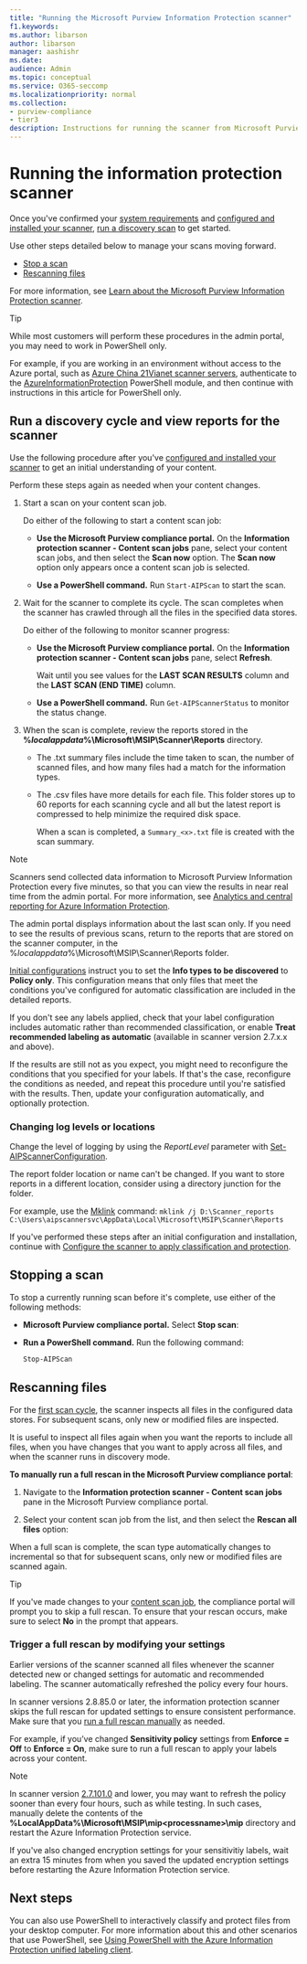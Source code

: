 ```yaml
---
title: "Running the Microsoft Purview Information Protection scanner"
f1.keywords:
ms.author: libarson
author: libarson
manager: aashishr
ms.date: 
audience: Admin
ms.topic: conceptual
ms.service: O365-seccomp
ms.localizationpriority: normal
ms.collection: 
- purview-compliance
- tier3
description: Instructions for running the scanner from Microsoft Purview Information Protection to discover, classify, and protect files on data stores.
---
```


# Running the information protection scanner

Once you've confirmed your [system requirements](deploy-scanner-prereqs.md) and [configured and installed your scanner](deploy-scanner-configure-install.md), [run a discovery scan](#run-a-discovery-cycle-and-view-reports-for-the-scanner) to get started.

Use other steps detailed below to manage your scans moving forward.

- [Stop a scan](#stopping-a-scan)
- [Rescanning files](#rescanning-files)

For more information, see [Learn about the Microsoft Purview Information Protection scanner](deploy-scanner.md).

> [!TIP]
> While most customers will perform these procedures in the admin portal, you may need to work in PowerShell only.
>
> For example, if you are working in an environment without access to the Azure portal, such as [Azure China 21Vianet scanner servers](/microsoft-365/admin/services-in-china/parity-between-azure-information-protection#manage-azure-information-protection-content-scan-jobs), authenticate to the [AzureInformationProtection](/powershell/module/azureinformationprotection) PowerShell module, and then continue with instructions in this article for PowerShell only.
>
## Run a discovery cycle and view reports for the scanner

Use the following procedure after you've [configured and installed your scanner](deploy-scanner-configure-install.md) to get an initial understanding of your content.

Perform these steps again as needed when your content changes.

1. Start a scan on your content scan job.

    Do either of the following to start a content scan job:

    - **Use the Microsoft Purview compliance portal.**  On the **Information protection scanner - Content scan jobs** pane, select your content scan jobs, and then select the **Scan now** option. The **Scan now** option only appears once a content scan job is selected. 
        
    - **Use a PowerShell command.** Run `Start-AIPScan` to start the scan.

1. Wait for the scanner to complete its cycle. The scan completes when the scanner has crawled through all the files in the specified data stores.

    Do either of the following to monitor scanner progress:

    - **Use the Microsoft Purview compliance portal.**  On the **Information protection scanner - Content scan jobs** pane, select **Refresh**.

        Wait until you see values for the **LAST SCAN RESULTS** column and the **LAST SCAN (END TIME)** column.
        
    - **Use a PowerShell command.** Run `Get-AIPScannerStatus` to monitor the status change.

1. When the scan is complete, review the reports stored in the **%*localappdata*%\Microsoft\MSIP\Scanner\Reports** directory.

    - The .txt summary files include the time taken to scan, the number of scanned files, and how many files had a match for the information types.

    - The .csv files have more details for each file. This folder stores up to 60 reports for each scanning cycle and all but the latest report is compressed to help minimize the required disk space. 

        When a scan is completed, a `Summary_<x>.txt` file is created with the scan summary.

> [!NOTE]
> Scanners send collected data information to Microsoft Purview Information Protection every five minutes, so that you can view the results in near real time from the admin portal. For more information, see [Analytics and central reporting for Azure Information Protection](/azure/information-protection/reports-aip).
>
> The admin portal displays information about the last scan only. If you need to see the results of previous scans, return to the reports that are stored on the scanner computer, in the %*localappdata*%\Microsoft\MSIP\Scanner\Reports folder.
>

[Initial configurations](deploy-scanner-configure-install.md#configure-the-scanner-settings) instruct you to set the **Info types to be discovered** to **Policy only**. This configuration means that only files that meet the conditions you've configured for automatic classification are included in the detailed reports.

If you don't see any labels applied, check that your label configuration includes automatic rather than recommended classification, or enable **Treat recommended labeling as automatic** (available in scanner version 2.7.x.x and above).

If the results are still not as you expect, you might need to reconfigure the conditions that you specified for your labels. If that's the case, reconfigure the conditions as needed, and repeat this procedure until you're satisfied with the results. Then, update your configuration automatically, and optionally protection.

### Changing log levels or locations

Change the level of logging by using the *ReportLevel* parameter with [Set-AIPScannerConfiguration](/powershell/module/azureinformationprotection/set-aipscannerconfiguration).

The report folder location or name can't be changed. If you want to store reports in a different location, consider using a directory junction for the folder.

For example, use the [Mklink](/windows-server/administration/windows-commands/mklink) command: `mklink /j D:\Scanner_reports C:\Users\aipscannersvc\AppData\Local\Microsoft\MSIP\Scanner\Reports`

If you've performed these steps after an initial configuration and installation, continue with [Configure the scanner to apply classification and protection](deploy-scanner-configure-install.md#configure-the-scanner-to-apply-classification-and-protection).

## Stopping a scan

To stop a currently running scan before it's complete, use either of the following methods:

- **Microsoft Purview compliance portal.** Select **Stop scan**:

- **Run a PowerShell command.** Run the following command:

    ```PowerShell
    Stop-AIPScan
    ```

## Rescanning files

For the [first scan cycle](#run-a-discovery-cycle-and-view-reports-for-the-scanner), the scanner inspects all files in the configured data stores. For subsequent scans, only new or modified files are inspected.

It is useful to inspect all files again when you want the reports to include all files, when you have changes that you want to apply across all files, and when the scanner runs in discovery mode.

**To manually run a full rescan in the Microsoft Purview compliance portal**:

1. Navigate to the **Information protection scanner - Content scan jobs** pane in the Microsoft Purview compliance portal.

2. Select your content scan job from the list, and then select the **Rescan all files** option:

When a full scan is complete, the scan type automatically changes to incremental so that for subsequent scans, only new or modified files are scanned again.

> [!TIP]
> If you've made changes to your [content scan job](deploy-scanner-configure-install.md#create-a-content-scan-job), the compliance portal will prompt you to skip a full rescan. To ensure that your rescan occurs, make sure to select **No** in the prompt that appears.
>

### Trigger a full rescan by modifying your settings

Earlier versions of the scanner scanned all files whenever the scanner detected new or changed settings for automatic and recommended labeling. The scanner automatically refreshed the policy every four hours.

In scanner versions 2.8.85.0 or later, the information protection scanner skips the full rescan for updated settings to ensure consistent performance. Make sure that you [run a full rescan manually](#rescanning-files) as needed.

For example, if you’ve changed **Sensitivity policy** settings from **Enforce = Off** to **Enforce = On**, make sure to run a full rescan to apply your labels across your content.

> [!NOTE]
> In scanner version [2.7.101.0](/azure/information-protection/rms-client/unifiedlabelingclient-version-release-history#general-availability-versions-that-are-no-longer-supported) and lower, you may want to refresh the policy sooner than every four hours, such as while testing. In such cases, manually delete the contents of the **%LocalAppData%\Microsoft\MSIP\mip\<processname>\mip** directory and restart the Azure Information Protection service.
>
> If you've also changed encryption settings for your sensitivitiy labels, wait an extra 15 minutes from when you saved the updated encryption settings before restarting the Azure Information Protection service.
>

## Next steps

You can also use PowerShell to interactively classify and protect files from your desktop computer. For more information about this and other scenarios that use PowerShell, see [Using PowerShell with the Azure Information Protection unified labeling client](/azure/information-protection/rms-client/clientv2-admin-guide-powershell).

